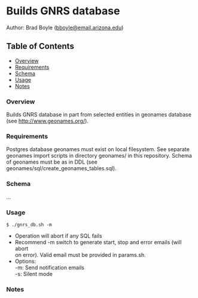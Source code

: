 # Builds GNRS database

Author: Brad Boyle (bboyle@email.arizona.edu)  

## Table of Contents

- [Overview](#Overview)
- [Requirements](#Requirements)
- [Schema](#Schema)
- [Usage](#Usage)
- [Notes](#Notes)

### <a name="Overview"></a>Overview

Builds GNRS database in part from selected entities in geonames database (see http://www.geonames.org/).

### <a name="Requirements"></a>Requirements

Postgres database geonames must exist on local filesystem. See separate geonames import scripts in directory geonames/ in this repository. Schema of geonames must be as in DDL (see geonames/sql/create_geonames_tables.sql).

### <a name="Schema"></a>Schema

...

### <a name="Usage"></a>Usage

```
$ ./gnrs_db.sh -m

```

  * Operation will abort if any SQL fails
  * Recommend -m switch to generate start, stop and error emails (will abort  
    on error). Valid email must be provided in params.sh.
  * Options:  
  	-m: Send notification emails  
  	-s: Silent mode  
  	


### <a name="Notes"></a>Notes

